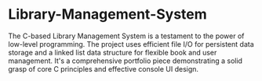# Library-Management-System
The C-based Library Management System is a testament to the power of low-level programming. The project uses efficient file I/O for persistent data storage and a linked list data structure for flexible book and user management. It's a comprehensive portfolio piece demonstrating a solid grasp of core C principles and effective console UI design.
